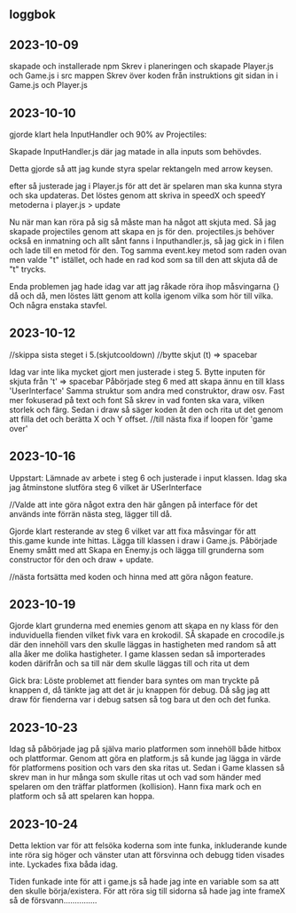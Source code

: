 ## loggbok

## 2023-10-09
skapade och installerade npm
Skrev i planeringen och skapade Player.js och Game.js i src mappen
Skrev över koden från instruktions git sidan in i Game.js och Player.js

## 2023-10-10
 gjorde  klart hela InputHandler och 90% av Projectiles:

Skapade InputHandler.js där jag matade in alla inputs som behövdes.

Detta gjorde så att jag kunde styra spelar rektangeln med arrow keysen.

efter så justerade jag i Player.js för att det är spelaren man ska kunna styra och ska updateras. Det löstes genom att skriva in speedX och speedY metoderna i player.js > update

Nu när man kan röra på sig så måste man ha något att skjuta med. Så jag skapade projectiles genom att skapa en js för den. projectiles.js behöver också en inmatning och allt sånt fanns i Inputhandler.js, så jag gick in i filen och lade till en metod för den. Tog samma event.key metod som raden ovan men valde "t" istället, och hade en rad kod som sa till den att skjuta då de "t" trycks.

Enda problemen jag hade idag var att jag råkade röra ihop måsvingarna {} då och då, men löstes lätt genom att kolla igenom vilka som hör till vilka. Och några enstaka stavfel.

## 2023-10-12
//skippa sista steget i 5.(skjutcooldown)
//bytte skjut (t) => spacebar

Idag var inte lika mycket gjort men justerade i steg 5. 
Bytte inputen för skjuta från 't' => spacebar
Påbörjade steg 6 med att skapa ännu en till klass 'UserInterface'
Samma struktur som andra med construktor, draw osv. 
Fast mer fokuserad på text och font
Så skrev in vad fonten ska vara, vilken storlek och färg.
Sedan i draw så säger koden åt den och rita ut det genom att filla det och berätta X och Y offset.
//till nästa fixa if loopen för 'game over'

## 2023-10-16
Uppstart:
Lämnade av arbete i steg 6 och justerade i input klassen.
Idag ska jag åtminstone slutföra steg 6 vilket är USerInterface

//Valde att inte göra något extra den här gången på interface för det används inte förrän nästa steg, lägger till då.

Gjorde klart resterande av steg 6 vilket var att fixa måsvingar för att this.game kunde inte hittas.
Lägga till klassen i draw i Game.js.
Påbörjade Enemy smått med att Skapa en Enemy.js och lägga till grunderna som  constructor för den och draw + update.

//nästa fortsätta med koden och hinna med att göra någon feature.

## 2023-10-19

Gjorde klart grunderna med enemies genom att skapa en ny klass för den induviduella fienden vilket fivk vara en krokodil. SÅ skapade en crocodile.js där den innehöll vars den skulle läggas in hastigheten med random så att alla åker me dolika hastigheter.
I game klassen sedan så importerades koden därifrån och sa till när dem skulle läggas till och rita ut dem

Gick bra:
Löste problemet att fiender bara syntes om man tryckte på knappen d, då tänkte jag att det är ju knappen för debug. Då såg jag att draw för fienderna var i debug satsen så tog bara ut den och det funka.


## 2023-10-23

Idag så påbörjade jag på själva mario platformen som innehöll både hitbox och plattformar.
Genom att göra en platform.js så kunde jag lägga in värde för platformens position och vars den ska ritas ut. Sedan i Game klassen så skrev man in hur många som skulle ritas ut och vad som händer med spelaren om den träffar platformen (kollision). Hann fixa mark och en platform och så att spelaren kan hoppa.

## 2023-10-24

Detta lektion var för att felsöka koderna som inte funka, inkluderande kunde inte röra sig höger och vänster utan att försvinna och debugg tiden visades inte. Lyckades fixa båda idag. 

Tiden funkade inte för att i game.js så hade jag inte en variable som sa att den skulle börja/existera.
För att röra sig till sidorna så hade jag inte frameX så de försvann...............

